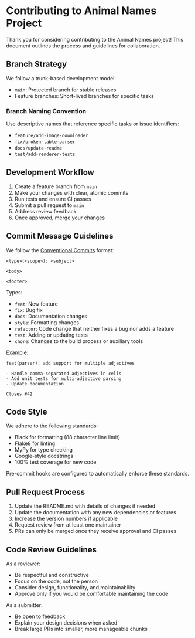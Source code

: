 # Contributing to Animal Names Project

Thank you for considering contributing to the Animal Names project! This document outlines the process and guidelines for collaboration.

## Branch Strategy

We follow a trunk-based development model:

- `main`: Protected branch for stable releases
- Feature branches: Short-lived branches for specific tasks

### Branch Naming Convention

Use descriptive names that reference specific tasks or issue identifiers:
- `feature/add-image-downloader`
- `fix/broken-table-parser`
- `docs/update-readme`
- `test/add-renderer-tests`

## Development Workflow

1. Create a feature branch from `main`
2. Make your changes with clear, atomic commits
3. Run tests and ensure CI passes
4. Submit a pull request to `main`
5. Address review feedback
6. Once approved, merge your changes

## Commit Message Guidelines

We follow the [Conventional Commits](https://www.conventionalcommits.org/) format:

```
<type>(<scope>): <subject>

<body>

<footer>
```

Types:
- `feat`: New feature
- `fix`: Bug fix
- `docs`: Documentation changes
- `style`: Formatting changes
- `refactor`: Code change that neither fixes a bug nor adds a feature
- `test`: Adding or updating tests
- `chore`: Changes to the build process or auxiliary tools

Example:
```
feat(parser): add support for multiple adjectives

- Handle comma-separated adjectives in cells
- Add unit tests for multi-adjective parsing
- Update documentation

Closes #42
```

## Code Style

We adhere to the following standards:
- Black for formatting (88 character line limit)
- Flake8 for linting
- MyPy for type checking
- Google-style docstrings
- 100% test coverage for new code

Pre-commit hooks are configured to automatically enforce these standards.

## Pull Request Process

1. Update the README.md with details of changes if needed
2. Update the documentation with any new dependencies or features
3. Increase the version numbers if applicable
4. Request review from at least one maintainer
5. PRs can only be merged once they receive approval and CI passes

## Code Review Guidelines

As a reviewer:
- Be respectful and constructive
- Focus on the code, not the person
- Consider design, functionality, and maintainability
- Approve only if you would be comfortable maintaining the code

As a submitter:
- Be open to feedback
- Explain your design decisions when asked
- Break large PRs into smaller, more manageable chunks
